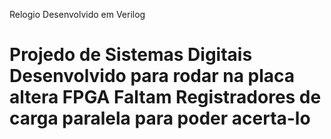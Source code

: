 Relogio Desenvolvido em Verilog

Projedo de Sistemas Digitais 
Desenvolvido para rodar na placa altera FPGA
Faltam Registradores de carga paralela para poder acerta-lo
===============
